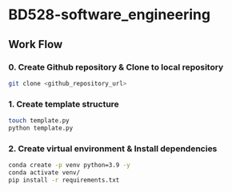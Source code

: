# BD528-software_engineering

## Work Flow

### 0. Create Github repository & Clone to local repository
```bash
git clone <github_repository_url>
```

### 1. Create template structure
```bash
touch template.py
python template.py
```

### 2. Create virtual environment & Install dependencies
```bash
conda create -p venv python=3.9 -y
conda activate venv/
pip install -r requirements.txt
```